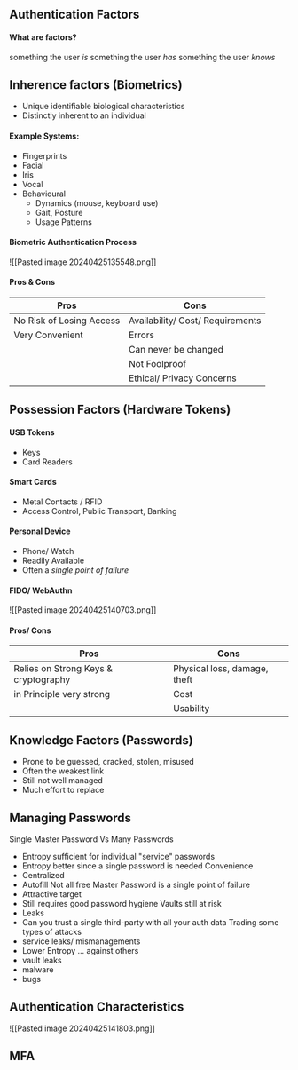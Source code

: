 ## Authentication Factors
#### What are factors?
something the user *is*
something the user *has*
something the user *knows*

## Inherence factors (Biometrics)
- Unique identifiable biological characteristics
- Distinctly inherent to an individual

#### Example Systems:
- Fingerprints 
- Facial
- Iris 
- Vocal
- Behavioural
	- Dynamics (mouse, keyboard use)
	- Gait, Posture
	- Usage Patterns


#### Biometric Authentication Process
![[Pasted image 20240425135548.png]]

#### Pros & Cons
| Pros                     | Cons                             |
| ------------------------ | -------------------------------- |
| No Risk of Losing Access | Availability/ Cost/ Requirements |
| Very Convenient          | Errors                           |
|                          | Can never be changed             |
|                          | Not Foolproof                    |
|                          | Ethical/ Privacy Concerns        |
 
## Possession Factors (Hardware Tokens)
#### USB Tokens
- Keys
- Card Readers
#### Smart Cards
- Metal Contacts / RFID
- Access Control, Public Transport, Banking
#### Personal Device
- Phone/ Watch
- Readily Available
- Often a *single point of failure*
#### FIDO/ WebAuthn
![[Pasted image 20240425140703.png]]
#### Pros/ Cons
| Pros                                 | Cons                         |
| ------------------------------------ | ---------------------------- |
| Relies on Strong Keys & cryptography | Physical loss, damage, theft |
| in Principle very strong             | Cost                         |
|                                      | Usability                    |

## Knowledge Factors (Passwords)
- Prone to be guessed, cracked, stolen, misused
- Often the weakest link
- Still not well managed
- Much effort to replace


## Managing Passwords
Single Master Password Vs Many Passwords
- Entropy sufficient for individual "service" passwords
- Entropy better since a single password is needed
Convenience
- Centralized
- Autofill
Not all free
Master Password is a single point of failure
- Attractive target
- Still requires good password hygiene
Vaults still at risk
- Leaks
- Can you trust a single third-party with all your auth data
Trading some types of attacks
- service leaks/ mismanagements
- Lower Entropy
... against others
- vault leaks
- malware
- bugs

## Authentication Characteristics
![[Pasted image 20240425141803.png]]

## MFA